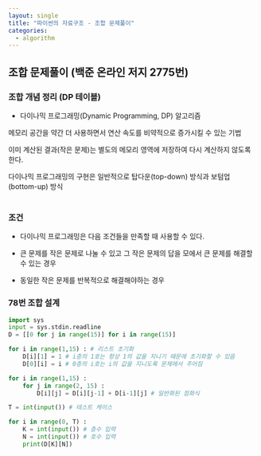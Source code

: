 ```yaml
---
layout: single
title: "파이썬의 자료구조 - 조합 문제풀이"
categories:
  - algorithm
---
```


## 조합 문제풀이 (백준 온라인 저지 2775번)
### 조합 개념 정리 (DP 테이블)


- 다이나믹 프로그래밍(Dynamic Programming, DP) 알고리즘 <br>

메모리 공간을 약간 더 사용하면서 연산 속도를 비약적으로 증가시킬 수 있는 기법 <br>

이미 계산된 결과(작은 문제)는 별도의 메모리 영역에 저장하여 다시 계산하지 않도록 한다. <br>

다이나믹 프로그래밍의 구현은 일반적으로 탑다운(top-down) 방식과 보텀업(bottom-up) 방식 <br> <br>
 

### 조건
- 다이나믹 프로그래밍은 다음 조건들을 만족할 때 사용할 수 있다.

- 큰 문제를 작은 문제로 나눌 수 있고 그 작은 문제의 답을 모에서 큰 문제를 해결할 수 있는 경우

- 동일한 작은 문제를 반복적으로 해결해야하는 경우

### 78번 조합 설계

```python
import sys
input = sys.stdin.readline
D = [[0 for j in range(15)] for i in range(15)]

for i in range(1,15) : # 리스트 초기화
    D[i][1] = 1 # i층의 1호는 항상 1의 값을 지니기 때문에 초기화할 수 있음
    D[0][i] = i # 0층의 i호는 i의 값을 지니도록 문제에서 주어짐

for i in range(1,15) :
    for j in range(2, 15) :
        D[i][j] = D[i][j-1] + D[i-1][j] # 일반화된 점화식

T = int(input()) # 테스트 케이스

for i in range(0, T) :
    K = int(input()) # 층수 입력
    N = int(input()) # 호수 입력
    print(D[K][N])
```
